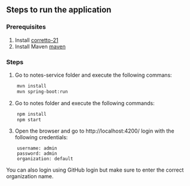 ## Steps to run the application

### Prerequisites

1. Install [corretto-21](https://docs.aws.amazon.com/corretto/latest/corretto-21-ug/downloads-list.html)
2. Install Maven [maven](https://maven.apache.org/install.html)

### Steps

1. Go to notes-service folder and execute the following commans:
```bash 
    mvn install
    mvn spring-boot:run
```

2. Go to notes folder and execute the following commands:
```bash 
    npm install
    npm start
```
3. Open the browser and go to http://localhost:4200/
login with the following credentials:
```text
    username: admin
    password: admin
    organization: default
```
You can also login using GitHub login but make sure to enter the correct organization name.